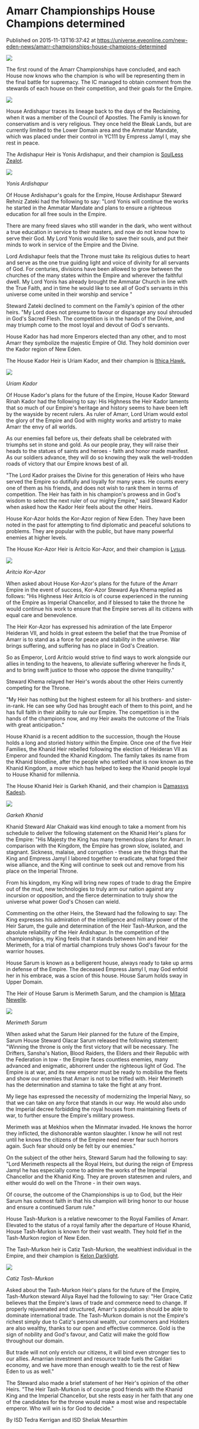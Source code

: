 # Amarr Championships House Champions determined
Published on 2015-11-13T16:37:42 at https://universe.eveonline.com/new-eden-news/amarr-championships-house-champions-determined

![](http://web.ccpgamescdn.com/newssystem/media/68761/1/IC.png)

 

The first round of the Amarr Championships have concluded, and each House now knows who the champion is who will be representing them in the final battle for supremacy. The IC managed to obtain comment from the stewards of each house on their competition, and their goals for the Empire.

 

![](http://web.ccpgamescdn.com/newssystem/media/68761/1/Amarr_Trials_2.png)

 

House Ardishapur traces its lineage back to the days of the Reclaiming, when it was a member of the Council of Apostles. The Family is known for conservatism and is very religious. They once held the Bleak Lands, but are currently limited to the Lower Domain area and the Ammatar Mandate, which was placed under their control in YC111 by Empress Jamyl I, may she rest in peace.

 

The Ardishapur Heir is Yonis Ardishapur, and their champion is [SoulLess Zealot](https://gate.eveonline.com/Profile/SoulLess%20Zealot). 

 

![](http://web.ccpgamescdn.com/newssystem/media/68761/1/95936833_1024.jpg)

_Yonis Ardishapur_

 

Of House Ardishapur's goals for the Empire, House Ardishapur Steward Rehniz Zateki had the following to say: "Lord Yonis will continue the works he started in the Ammatar Mandate and plans to ensure a righteous education for all free souls in the Empire.

 

There are many freed slaves who still wander in the dark, who went without a true education in service to their masters, and now do not know how to serve their God. My Lord Yonis would like to save their souls, and put their minds to work in service of the Empire and the Divine.

 

Lord Ardishapur feels that the Throne must take its religious duties to heart and serve as the one true guiding light and voice of divinity for all servants of God. For centuries, divisions have been allowed to grow between the churches of the many states within the Empire and wherever the faithful dwell. My Lord Yonis has already brought the Ammatar Church in line with the True Faith, and in time he would like to see all of God's servants in this universe come united in their worship and service "

 

Steward Zateki declined to comment on the Family's opinion of the other heirs. "My Lord does not presume to favour or disparage any soul shrouded in God's Sacred Flesh. The competition is in the hands of the Divine, and may triumph come to the most loyal and devout of God's servants.

 

House Kador has had more Emperors elected than any other, and to most Amarr they symbolize the majestic Empire of Old. They hold dominion over the Kador region of New Eden.

 

The House Kador Heir is Uriam Kador, and their champion is [Ithica Hawk.](https://gate.eveonline.com/Profile/Ithica%20Hawk)

 

![](http://web.ccpgamescdn.com/newssystem/media/68761/1/95936771_1024.jpg)

_Uriam Kador_

 

Of House Kador's plans for the future of the Empire, House Kador Steward Rinah Kador had the following to say: His Highness the Heir Kador laments that so much of our Empire's heritage and history seems to have been left by the wayside by recent rulers. As ruler of Amarr, Lord Uriam would extol the glory of the Empire and God with mighty works and artistry to make Amarr the envy of all worlds. 

 

As our enemies fall before us, their defeats shall be celebrated with triumphs set in stone and gold. As our people pray, they will raise their heads to the statues of saints and heroes - faith and honor made manifest. As our soldiers advance, they will do so knowing they walk the well-trodden roads of victory that our Empire knows best of all.

 

"The Lord Kador praises the Divine for this generation of Heirs who have served the Empire so dutifully and loyally for many years. He counts every one of them as his friends, and does not wish to rank them in terms of competition. The Heir has faith in his champion's prowess and in God's wisdom to select the next ruler of our mighty Empire," said Steward Kador when asked how the Kador Heir feels about the other Heirs.

 

House Kor-Azor holds the Kor-Azor region of New Eden. They have been noted in the past for attempting to find diplomatic and peaceful solutions to problems. They are popular with the public, but have many powerful enemies at higher levels.

 

The House Kor-Azor Heir is Aritcio Kor-Azor, and their champion is [Lysus](https://gate.eveonline.com/Profile/Lysus).

 

![](http://web.ccpgamescdn.com/newssystem/media/68761/1/95936738_1024.jpg)

_Aritcio Kor-Azor_

 

When asked about House Kor-Azor's plans for the future of the Amarr Empire in the event of success, Kor-Azor Steward Aya Khema replied as follows: "His Highness Heir Aritcio is of course experienced in the running of the Empire as Imperial Chancellor, and if blessed to take the throne he would continue his work to ensure that the Empire serves all its citizens with equal care and benevolence.

 

The Heir Kor-Azor has expressed his admiration of the late Emperor Heideran VII, and holds in great esteem the belief that the true Promise of Amarr is to stand as a force for peace and stability in the universe. War brings suffering, and suffering has no place in God's Creation.

 

So as Emperor, Lord Aritcio would strive to find ways to work alongside our allies in tending to the heavens, to alleviate suffering wherever he finds it, and to bring swift justice to those who oppose the divine tranquility."

 

Steward Khema relayed her Heir's words about the other Heirs currently competing for the Throne.

"My Heir has nothing but the highest esteem for all his brothers- and sister-in-rank. He can see why God has brought each of them to this point, and he has full faith in their ability to rule our Empire. The competition is in the hands of the champions now, and my Heir awaits the outcome of the Trials with great anticipation."

 

House Khanid is a recent addition to the succession, though the House holds a long and storied history within the Empire. Once one of the five Heir Families, the Khanid Heir rebelled following the election of Heideran VII as Emperor and founded the Khanid Kingdom. The family takes its name from the Khanid bloodline, after the people who settled what is now known as the Khanid Kingdom, a move which has helped to keep the Khanid people loyal to House Khanid for millennia.

 

The House Khanid Heir is Garkeh Khanid, and their champion is [Damassys Kadesh](https://gate.eveonline.com/Profile/Damassys%20Kadesh). 

 

![](http://web.ccpgamescdn.com/newssystem/media/68761/1/95936727_1024.jpg)

_Garkeh Khanid_

 

Khanid Steward Alar Chakaid was kind enough to take a moment from his schedule to deliver the following statement on the Khanid Heir's plans for the Empire: "His Majesty the King has many tremendous plans for Amarr. In comparison with the Kingdom, the Empire has grown slow, isolated, and stagnant. Sickness, malaise, and corruption - these are the things that the King and Empress Jamyl I labored together to eradicate, what forged their wise alliance, and the King will continue to seek out and remove from his place on the Imperial Throne.

 

From his kingdom, my King will bring new ropes of trade to drag the Empire out of the mud, new technologies to truly arm our nation against any incursion or opposition, and the fierce determination to truly show the universe what power God's Chosen can wield.

 

Commenting on the other Heirs, the Steward had the following to say: The King expresses his admiration of the intelligence and military power of the Heir Sarum, the guile and determination of the Heir Tash-Murkon, and the absolute reliability of the Heir Ardishapur. In the competition of the championships, my King feels that it stands between him and Heir Merimeth, for a trial of martial champions truly shows God's favour for the warrior houses.

 

House Sarum is known as a belligerent house, always ready to take up arms in defense of the Empire. The deceased Empress Jamyl I, may God enfold her in his embrace, was a scion of this house. House Sarum holds sway in Upper Domain.

 

The Heir of House Sarum is Merimeth Sarum, and the champion is [Mitara Newelle](https://gate.eveonline.com/Profile/Mitara%20Newelle).

 

![](http://web.ccpgamescdn.com/newssystem/media/68761/1/95936819_1024.jpg)

_Merimeth Sarum_

 

When asked what the Sarum Heir planned for the future of the Empire, Sarum House Steward Olacar Sarum released the following statement: "Winning the throne is only the first victory that will be necessary. The Drifters, Sansha's Nation, Blood Raiders, the Elders and their Republic with the Federation in tow - the Empire faces countless enemies, many advanced and enigmatic, abhorrent under the righteous light of God. The Empire is at war, and its new emperor must be ready to mobilise the fleets and show our enemies that Amarr is not to be trifled with. Heir Merimeth has the determination and stamina to take the fight at any front.

 

My liege has expressed the necessity of modernizing the Imperial Navy, so that we can take on any force that stands in our way. He would also undo the Imperial decree forbidding the royal houses from maintaining fleets of war, to further ensure the Empire's military prowess.

 

Merimeth was at Mekhios when the Minmatar invaded. He knows the horror they inflicted, the dishonorable wanton slaughter. I know he will not rest until he knows the citizens of the Empire need never fear such horrors again. Such fear should only be felt by our enemies."

 

On the subject of the other heirs, Steward Sarum had the following to say: "Lord Merimeth respects all the Royal Heirs, but during the reign of Empress Jamyl he has especially come to admire the works of the Imperial Chancellor and the Khanid King. They are proven statesmen and rulers, and either would do well on the Throne - in their own ways.

 

Of course, the outcome of the Championships is up to God, but the Heir Sarum has outmost faith in that his champion will bring honor to our house and ensure a continued Sarum rule."

 

House Tash-Murkon is a relative newcomer to the Royal Families of Amarr. Elevated to the status of a royal family after the departure of House Khanid, House Tash-Murkon is known for their vast wealth. They hold fief in the Tash-Murkon region of New Eden.

 

The Tash-Murkon heir is Catiz Tash-Murkon, the wealthiest individual in the Empire, and their champion is [Kelon Darklight](https://gate.eveonline.com/Profile/Kelon%20Darklight).

 

![](http://web.ccpgamescdn.com/newssystem/media/68761/1/95936792_1024.jpg)

_Catiz Tash-Murkon_

 

Asked about the Tash-Murkon Heir's plans for the future of the Empire, Tash-Murkon steward Aliya Rayel had the following to say: "Her Grace Catiz believes that the Empire's laws of trade and commerce need to change. If properly rejuvenated and structured, Amarr's population should be able to dominate international trade. The Tash-Murkon domain is not the Empire's richest simply due to Catiz's personal wealth, our commoners and Holders are also wealthy, thanks to our open and effective commerce. Gold is the sign of nobility and God's favour, and Catiz will make the gold flow throughout our domain.

 

 But trade will not only enrich our citizens, it will bind even stronger ties to our allies. Amarrian investment and resource trade fuels the Caldari economy, and we have more than enough wealth to tie the rest of New Eden to us as well."

 

The Steward also made a brief statement of her Heir's opinion of the other Heirs. "The Heir Tash-Murkon is of course good friends with the Khanid King and the Imperial Chancellor, but she rests easy in her faith that any one of the candidates for the throne would make a most wise and respectable emperor. Who will win is for God to decide."

 

 

By ISD Tedra Kerrigan and ISD Sheliak Mesarthim
